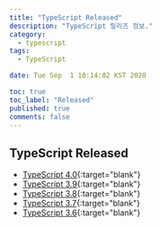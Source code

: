 ```yaml
---
title: "TypeScript Released"
description: "TypeScript 릴리즈 정보."
category:
  - typescript 
tags:
  - TypeScript

date: Tue Sep  1 10:14:02 KST 2020

toc: true
toc_label: "Released"
published: true
comments: false
---
```


## TypeScript Released


* [TypeScript 4.0](https://devblogs.microsoft.com/typescript/announcing-typescript-4-0/ "TypeScript 4.0"){:target="blank"}
* [TypeScript 3.9](https://devblogs.microsoft.com/typescript/announcing-typescript-3-9/ "TypeScript 3.9"){:target="blank"}
* [TypeScript 3.8](https://devblogs.microsoft.com/typescript/announcing-typescript-3-8/ "TypeScript 3.8"){:target="blank"}
* [TypeScript 3.7](https://devblogs.microsoft.com/typescript/announcing-typescript-3-7/ "TypeScript 3.7"){:target="blank"}
* [TypeScript 3.6](https://devblogs.microsoft.com/typescript/announcing-typescript-3-6/ "TypeScript 3.6"){:target="blank"}
